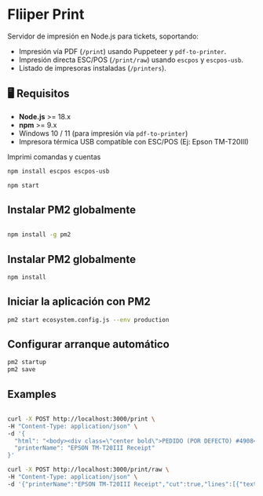 
# Fliiper Print


Servidor de impresión en Node.js para tickets, soportando:

- Impresión vía PDF (`/print`) usando Puppeteer y `pdf-to-printer`.
- Impresión directa ESC/POS (`/print/raw`) usando `escpos` y `escpos-usb`.
- Listado de impresoras instaladas (`/printers`).

## 🖥 Requisitos

- **Node.js** >= 18.x  
- **npm** >= 9.x  
- Windows 10 / 11 (para impresión vía `pdf-to-printer`)  
- Impresora térmica USB compatible con ESC/POS (Ej: Epson TM-T20III)


Imprimi comandas y cuentas

```Bash
npm install escpos escpos-usb

```

```Bash
npm start

```

## Instalar PM2 globalmente
```Bash

npm install -g pm2
```
## Instalar PM2 globalmente
```Bash
npm install
```
## Iniciar la aplicación con PM2
```Bash
pm2 start ecosystem.config.js --env production
```

## Configurar arranque automático
```Bash
pm2 startup
pm2 save
```


## Examples

```Bash

curl -X POST http://localhost:3000/print \
-H "Content-Type: application/json" \
-d '{
  "html": "<body><div class=\"center bold\">PEDIDO (POR DEFECTO) #4908</div><div class=\"line\"></div><div class=\"small\"><div>Cuenta: 4530 - Orden 1</div><div>Mesa: MESA (4) - PRINCIPAL</div><div>Mesero: PROMWEBSOFT</div><div>Fecha y hora del pedido: 2021-12-10 11:06:35</div></div><div class=\"line\"></div><table width=\"100%\" class=\"small\"><tr class=\"bold\"><td>CANTIDAD</td><td>PRODUCTO</td></tr><tr><td>-> 1.0</td><td>BURRITO</td></tr><tr><td>-> 1.0</td><td>COCA COLA SIN AZUCRA 600ML</td></tr><tr><td>-> 1.0</td><td>AREPA SOLO HUEVO</td></tr><tr><td>-> 1.0</td><td>FRUTO PERA PEQUEÑO</td></tr></table><div class=\"line\"></div><div class=\"center small\">Impresa por primera vez<br>2021-12-10 11:15:11</div></body>",
  "printerName": "EPSON TM-T20III Receipt"
}'

```

```Bash
curl -X POST http://localhost:3000/print/raw \
-H "Content-Type: application/json" \
-d '{"printerName":"EPSON TM-T20III Receipt","cut":true,"lines":[{"text":"TICKET DE PRUEBA","align":"CT","style":"B","size":[2,2]},{"text":"Linea normal","align":"LT"},{"text":"Gracias por su compra!","align":"CT","style":"U"}]}'

  ```